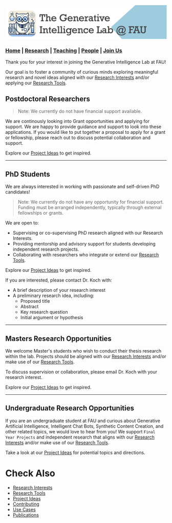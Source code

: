 ![GeniLab-banner](./images/genilab-banner.png)

### [Home](README.md) | [Research](RESEARCH.md) | [Teaching](TEACHING.md) | [People](PEOPLE.md) | [Join Us](JOINUS.md)


Thank you for your interest in joining the Generative Intelligence Lab at FAU!

Our goal is to foster a  community of curious minds exploring meaningful research and novel ideas aligned with our [Research Interests](README.md#research-interests) and/or applying our [Research Tools](README.md#research-tools).


## Postdoctoral Researchers

> Note: We currently do not have financial support available.

We are continously looking into Grant opportunities and applying for support. We are happy to provide guidance and support to look into these applications. If you would like to put together a proposal to apply for a grant or fellowship, please reach out to discuss potential collaboration and support.

Explore our [Project Ideas](CONTRIBUTING.md#project-ideas) to get inspired.

---

## PhD Students

We are always interested in working with passionate and self-driven PhD candidates!

> Note: We currently do not have any opportunity for financial support. Funding must be arranged independently, typically through external fellowships or grants.

We are open to:

* Supervising or co-supervising PhD research aligned with our Research Interests.
* Providing mentorship and advisory support for students developing independent research projects.
* Collaborating with researchers who integrate or extend our [Research Tools](README.md#research-tools).

Explore our [Project Ideas](CONTRIBUTING.md#project-ideas) to get inspired.

If you are interested, please contact Dr. Koch with:
* A brief description of your research interest
* A preliminary research idea, including:
  * Proposed title
  * Abstract
  * Key research question
  * Initial argument or hypothesis

---

## Masters Research Opportunities

We welcome Master's students who wish to conduct their thesis research within the lab. Projects should be aligned with our [Research Interests](README.md#research-interests) and/or make use of our [Research Tools](README.md#research-tools).

To discuss supervision or collaboration, please email Dr. Koch with your research interest.

Explore our [Project Ideas](CONTRIBUTING.md#project-ideas) to get inspired.

---

## Undergraduate Research Opportunities

If you are an undergraduate student at FAU and curious about Generative Artificial Intelligence, Intelligent Chat Bots, Synthetic Content Creation, and other related topics, we would love to hear from you!  We support ``Final Year Projects`` and independent research that aligns with our [Research Interests](README.md#research-interests) and/or make use of our [Research Tools](README.md#research-tools).

Take a look at our [Project Ideas](CONTRIBUTING.md#project-ideas) for potential topics and directions.


# Check Also
* [Research Interests](README.md#research-interests)
* [Research Tools](README.md#research-tools)
* [Project Ideas](CONTRIBUTING.md#project-ideas)
* [Contributing](CONTRIBUTING.md)
* [Use Cases](RESEARCH.md#use-cases)
* [Publications](RESEARCH.md#publications)


